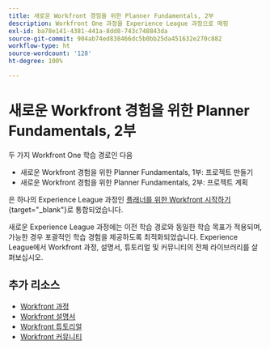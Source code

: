 ```yaml
---
title: 새로운 Workfront 경험을 위한 Planner Fundamentals, 2부
description: Workfront One 과정을 Experience League 과정으로 매핑
exl-id: ba78e141-4381-441a-8dd8-743c748843da
source-git-commit: 904ab74ed838466dc5b0bb25da451632e270c882
workflow-type: ht
source-wordcount: '128'
ht-degree: 100%

---
```


# 새로운 Workfront 경험을 위한 Planner Fundamentals, 2부

두 가지 Workfront One 학습 경로인 다음

* 새로운 Workfront 경험을 위한 Planner Fundamentals, 1부: 프로젝트 만들기
* 새로운 Workfront 경험을 위한 Planner Fundamentals, 2부: 프로젝트 계획

은 하나의 Experience League 과정인 [플래너를 위한 Workfront 시작하기](https://experienceleague.adobe.com/?recommended=Workfront-U-1-2022.1.planners){target="_blank"}로 통합되었습니다.

새로운 Experience League 과정에는 이전 학습 경로와 동일한 학습 목표가 적용되며, 가능한 경우 포괄적인 학습 경험을 제공하도록 최적화되었습니다.  Experience League에서 Workfront 과정, 설명서, 튜토리얼 및 커뮤니티의 전체 라이브러리를 살펴보십시오.

## 추가 리소스

* [Workfront 과정](https://experienceleague.adobe.com/?lang=en&amp;Solution=Workfront#courses)
* [Workfront 설명서](https://experienceleague.adobe.com/docs/workfront.html)
* [Workfront 튜토리얼](https://experienceleague.adobe.com/docs/workfront-learn/tutorials-workfront/home.html)
* [Workfront 커뮤니티](https://experienceleaguecommunities.adobe.com/t5/workfront/ct-p/workfront)
